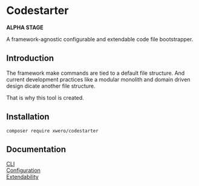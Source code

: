 # Codestarter

**ALPHA STAGE**

A framework-agnostic configurable and extendable code file bootstrapper.

## Introduction

The framework make commands are tied to a default file structure. 
And current development practices like a modular monolith and domain driven design dicate another file structure.

That is why this tool is created.

## Installation

```
composer require xwero/codestarter
```



## Documentation

[CLI](docs/cli.md)<br>
[Configuration](docs/confuration.md)<br>
[Extendability](docs/extendability.md)

